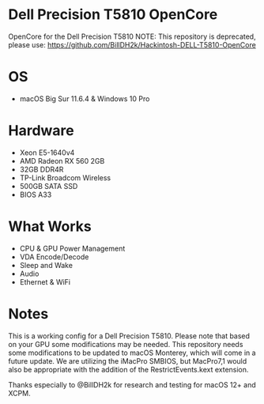 # Dell Precision T5810 OpenCore
 OpenCore for the Dell Precision T5810
 NOTE: This repository is deprecated, please use: https://github.com/BillDH2k/Hackintosh-DELL-T5810-OpenCore 
 
# OS

- macOS Big Sur 11.6.4 & Windows 10 Pro

# Hardware

- Xeon E5-1640v4
- AMD Radeon RX 560 2GB
- 32GB DDR4R
- TP-Link Broadcom Wireless
- 500GB SATA SSD
- BIOS A33

# What Works

- CPU & GPU Power Management 
- VDA Encode/Decode
- Sleep and Wake
- Audio
- Ethernet & WiFi

# Notes

This is a working config for a Dell Precision T5810. Please note that based on your GPU some modifications may be needed. This repository needs some modifications to be updated to macOS Monterey, which will come in a future update. We are utilizing the iMacPro SMBIOS, but MacPro7,1 would also be appropriate with the addition of the RestrictEvents.kext extension.

Thanks especially to @BillDH2k for research and testing for macOS 12+ and XCPM.
